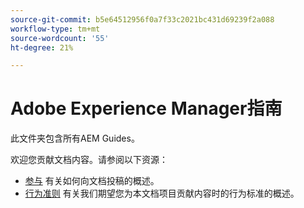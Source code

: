 ```yaml
---
source-git-commit: b5e64512956f0a7f33c2021bc431d69239f2a088
workflow-type: tm+mt
source-wordcount: '55'
ht-degree: 21%

---
```

# Adobe Experience Manager指南

此文件夹包含所有AEM Guides。

欢迎您贡献文档内容。请参阅以下资源：

* [参与](contributing.md) 有关如何向文档投稿的概述。
* [行为准则](code-of-conduct.md) 有关我们期望您为本文档项目贡献内容时的行为标准的概述。
